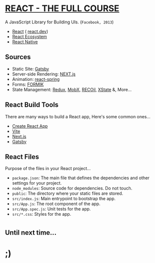 # [REACT - THE FULL COURSE](https://fireship.io/courses/react/)
A JavaScript Library for Building UIs. (`Facebook, 2013`) 

- [React](https://github.com/facebook/react) ( [react.dev](https://react.dev/))
- [React Ecosystem](https://github.com/enaqx/awesome-react)
- [React Native](https://github.com/facebook/react-native)


## Sources
- Static Site: [Gatsby](https://www.gatsbyjs.com/)
- Server-side Rendering: [NEXT.js](https://nextjs.org/)
- Animation: [react-spring](https://www.react-spring.dev/)
- Forms: [FORMIK](https://formik.org/)
- State Management: [Redux](https://redux.js.org/), [MobX](https://mobx.js.org/README.html), [RECOil](https://recoiljs.org), [XState](https://xstate.js.org/)
&, More...

  
## React Build Tools
There are many ways to build a React app, Here's some common ones...

- [Create React App](https://create-react-app.dev/docs/getting-started)
- [Vite](https://vitejs.dev/guide/)
- [Next.js](https://nextjs.org/docs/getting-started/installation)
- [Gatsby](https://www.gatsbyjs.com/docs/quick-start/)


## React Files
Purpose of the files in your React project...

- `package.json`: The main file that defines the dependencies and other settings for your project.
- `node_modules`: Source code for dependencies. Do not touch.
- `public`: The directory where your static files are stored.
- `src/index.js`: Main entrypoint to bootstrap the app.
- `src/App.js`: The root component of the app.
- `src/App.spec.js`: Unit tests for the app.
- `src/*.css`: Styles for the app.





#

## Until next time...

# ;)
